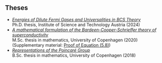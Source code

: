 ## Theses

 - [*Energies of Dilute Fermi Gases and Universalities in BCS Theory*](https://doi.org/10.15479/at:ista:18135)  <br>
Ph.D. thesis, Institute of Science and Technology Austria (2024) <br>  
 - [*A mathematical formulation of the Bardeen-Cooper-Schrieffer theory of superconductivity*](/assets/files/masters-thesis.pdf) <br> 
M.Sc. thesis in mathematics, University of Copenhagen (2020) <br> 
(Supplementary material: [Proof of Equation (5.8)](/assets/files/Proof_of_Equation_(5.8)_final.pdf))  
 - [*Representations of the Poincaré Group*](/assets/files/bachelor.pdf)   <br> 
B.Sc. thesis in mathematics, University of Copenhagen (2018)
